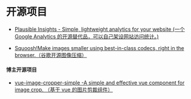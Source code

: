 
# 开源项目

- [Plausible Insights - Simple, lightweight analytics for your website (一个 Google Analytics 的开源替代品，可以自己架设网站访问统计。)](https://github.com/plausible-insights/plausible)

- [Squoosh!Make images smaller using best-in-class codecs, right in the browser.（谷歌开源图像压缩）](https://github.com/GoogleChromeLabs/squoosh)

#### 博主开源项目

- [vue-image-cropper-simple -A simple and effective vue component for image crop. （基于 vue 的图片剪裁组件）](https://github.com/LuckRain7/vue-image-cropper-simple)